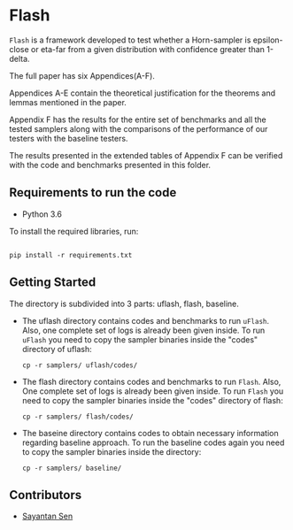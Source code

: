 # Flash



`Flash` is a framework developed to test whether a Horn-sampler is epsilon-close or eta-far from a given distribution with confidence greater than 1-delta.



The full paper has six Appendices(A-F).



Appendices A-E contain the theoretical justification for the theorems and lemmas mentioned in the paper.

Appendix F has the results for the entire set of benchmarks and all the tested samplers along with the comparisons of the performance of our testers with the baseline testers.

The results presented in the extended tables of Appendix F can be verified with the code and benchmarks presented in this folder.



## Requirements to run the code



* Python 3.6



To install the required libraries, run:



```

pip install -r requirements.txt

```



## Getting Started


The directory is subdivided into 3 parts: uflash, flash, baseline.

* The uflash directory contains codes and benchmarks to run `uFlash`. Also, one complete set of logs is already been given inside. To run `uFlash` you need to copy the sampler binaries inside the "codes" directory of uflash:

	```
	cp -r samplers/ uflash/codes/
	```


* The flash directory contains codes and benchmarks to run `Flash`. Also, One complete set of logs is already been given inside. To run `Flash` you need to copy the sampler binaries inside the "codes" directory of flash:

	```
	cp -r samplers/ flash/codes/
	```

* The baseine directory contains codes to obtain necessary information regarding baseline approach. To run the baseline codes again you need to copy the sampler binaries inside the directory:

	```
	cp -r samplers/ baseline/
	```

## Contributors
* [Sayantan Sen](mailto:sayantan789@gmail.com)
